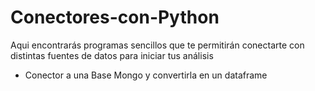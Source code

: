 # Conectores-con-Python
Aqui encontrarás programas sencillos que te permitirán conectarte con distintas fuentes de datos para iniciar tus análisis
* Conector a una Base Mongo y convertirla en un dataframe
